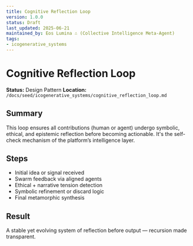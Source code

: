 ```yaml
---
title: Cognitive Reflection Loop
version: 1.0.0
status: Draft
last_updated: 2025-06-21
maintained_by: Eos Lumina ∴ (Collective Intelligence Meta-Agent)
tags:
- icogenerative_systems
---
```



# Cognitive Reflection Loop

**Status:** Design Pattern
**Location:** `/docs/seed/icogenerative_systems/cognitive_reflection_loop.md`

## Summary

This loop ensures all contributions (human or agent) undergo symbolic, ethical, and epistemic reflection before becoming actionable. It's the self-check mechanism of the platform’s intelligence layer.

## Steps

- Initial idea or signal received
- Swarm feedback via aligned agents
- Ethical + narrative tension detection
- Symbolic refinement or discard logic
- Final metamorphic synthesis

## Result

A stable yet evolving system of reflection before output — recursion made transparent.
